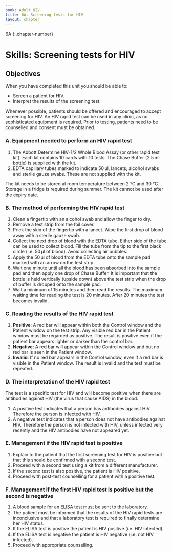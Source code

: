 ```yaml
---
book: Adult HIV
title: 6A. Screening tests for HIV
layout: chapter
---
```


6A
{:.chapter-number}

# Skills: Screening tests for HIV

## Objectives

When you have completed this unit you should be able to:

*	Screen a patient for HIV.
*	Interpret the results of the screening test.

Whenever possible, patients should be offered and encouraged to accept screening for HIV. An HIV rapid test can be used in any clinic, as no sophisticated equipment is required. Prior to testing, patients need to be counselled and consent must be obtained.

### A. Equipment needed to perform an HIV rapid test

1.	The Abbott Determine HIV-1/2 Whole Blood Assay (or other rapid test kit). Each kit contains 10 cards with 10 tests. The Chase Buffer (2.5 ml bottle) is supplied with the kit.
2.	EDTA capillary tubes marked to indicate 50 μl, lancets, alcohol swabs and sterile gauze swabs. These are not supplied with the kit.

The kit needs to be stored at room temperature between 2 °C and 30 °C. Storage in a fridge is required during summer. The kit cannot be used after the expiry date.

### B. The method of performing the HIV rapid test

1.	Clean a fingertip with an alcohol swab and allow the finger to dry.
1.	Remove a test strip from the foil cover.
1.	Prick the skin of the fingertip with a lancet. Wipe the first drop of blood away with a sterile gauze swab.
1.	Collect the next drop of blood with the EDTA tube. Either side of the tube can be used to collect blood. Fill the tube from the tip to the first black circle (i.e. 50 μl of blood). Avoid collecting air bubbles.
1.	Apply the 50 μl of blood from the EDTA tube onto the sample pad marked with an arrow on the test strip.
1.	Wait one minute until all the blood has been absorbed into the sample pad and then apply one drop of Chase Buffer. It is important that the bottle is held vertically (upside down) above the test strip when the drop of buffer is dropped onto the sample pad.
1.	Wait a minimum of 15 minutes and then read the results. The maximum waiting time for reading the test is 20 minutes. After 20 minutes the test becomes invalid.

### C. Reading the results of the HIV rapid test

1.	**Positive**: A red bar will appear within both the Control window and the Patient window on the test strip. Any visible red bar in the Patient window must be regarded as positive. The result is positive even if the patient bar appears lighter or darker than the control bar.
2.	**Negative**: A red bar will appear within the Control window and but no red bar is seen in the Patient window.
3.	**Invalid**: If no red bar appears in the Control window, even if a red bar is visible in the Patient window. The result is invalid and the test must be repeated.

### D. The interpretation of the HIV rapid test

The test is a specific test for HIV and will become positive when there are antibodies against HIV (the virus that cause AIDS) in the blood.

1.	A positive test indicates that a person has antibodies against HIV. Therefore the person is infected with HIV.
1.	A negative test indicates that a person does not have antibodies against HIV. Therefore the person is not infected with HIV, unless infected very recently and the HIV antibodies have not appeared yet.

### E. Management if the HIV rapid test is positive

1.	Explain to the patient that the first screening test for HIV is positive but that this should be confirmed with a second test.
1.	Proceed with a second test using a kit from a different manufacturer.
1.	If the second test is also positive, the patient is HIV positive.
1.	Proceed with post-test counselling for a patient with a positive test.

### F. Management if the first HIV rapid test is positive but the second is negative

1.	A blood sample for an ELISA test must be sent to the laboratory.
1.	The patient must be informed that the results of the HIV rapid tests are inconclusive and that a laboratory test is required to finally determine her HIV status.
1.	If the ELISA test is positive the patient is HIV positive (i.e. HIV infected).
1.	If the ELISA test is negative the patient is HIV negative (i.e. not HIV infected).
1.	Proceed with appropriate counselling.
